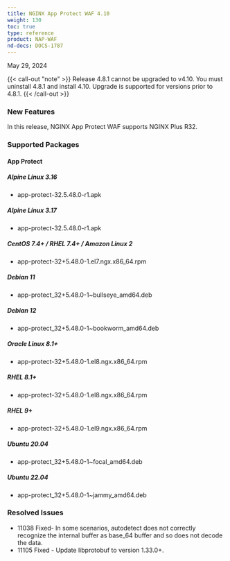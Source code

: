 ```yaml
---
title: NGINX App Protect WAF 4.10
weight: 130
toc: true
type: reference
product: NAP-WAF
nd-docs: DOCS-1787
---
```


May 29, 2024

{{< call-out "note" >}}
Release 4.8.1 cannot be upgraded to v4.10.  You must uninstall 4.8.1 and install 4.10.  Upgrade is supported for versions prior to 4.8.1.
{{< /call-out >}}

### New Features

In this release, NGINX App Protect WAF supports NGINX Plus R32.


### Supported Packages

#### App Protect


##### Alpine Linux 3.16

- app-protect-32.5.48.0-r1.apk

##### Alpine Linux 3.17

- app-protect-32.5.48.0-r1.apk

##### CentOS 7.4+ / RHEL 7.4+ / Amazon Linux 2

- app-protect-32+5.48.0-1.el7.ngx.x86_64.rpm

##### Debian 11

- app-protect_32+5.48.0-1~bullseye_amd64.deb

##### Debian 12

- app-protect_32+5.48.0-1~bookworm_amd64.deb

##### Oracle Linux 8.1+

- app-protect-32+5.48.0-1.el8.ngx.x86_64.rpm

##### RHEL 8.1+

- app-protect-32+5.48.0-1.el8.ngx.x86_64.rpm

##### RHEL 9+

- app-protect-32+5.48.0-1.el9.ngx.x86_64.rpm

##### Ubuntu 20.04

- app-protect_32+5.48.0-1~focal_amd64.deb

##### Ubuntu 22.04

- app-protect_32+5.48.0-1~jammy_amd64.deb


### Resolved Issues

- 11038 Fixed- In some scenarios, autodetect does not correctly recognize the internal buffer as base_64 buffer and so does not decode the data.
- 11105 Fixed - Update libprotobuf to version 1.33.0+.

